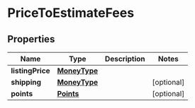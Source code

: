 # PriceToEstimateFees

## Properties
Name | Type | Description | Notes
------------ | ------------- | ------------- | -------------
**listingPrice** | [**MoneyType**](MoneyType.md) |  | 
**shipping** | [**MoneyType**](MoneyType.md) |  |  [optional]
**points** | [**Points**](Points.md) |  |  [optional]
